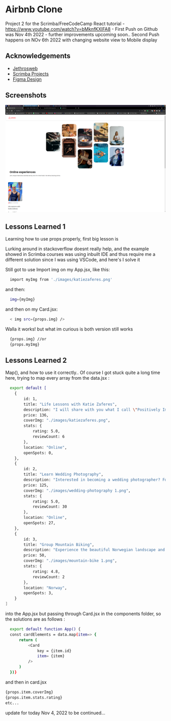 
#  Airbnb Clone


Project 2 for the Scrimba/FreeCodeCamp React tutorial - https://www.youtube.com/watch?v=bMknfKXIFA8 - 
First Push on Github was Nov 4th 2022 - further improvements upcoming soon..
Second Push happens on NOv 6th 2022 with changing website view to Mobile display



## Acknowledgements

 - [Jethrosweb](https://github.com/jethrosweb)
 - [Scrimba Projects](https://scrimba.com/learn/learnreact/project-map-experiences-data-into-components-co0704006bcf75aae48fb04c3)
 - [Figma Design](https://www.figma.com/file/i5ISaQlcL1orAfHRPxQJmu/Airbnb-Experiences-(Copy)?node-id=2%3A2)


## Screenshots

![App Screenshot](https://github.com/beauhelmi/Airbnb-experiences-clone/blob/main/public/images/airbnb1.png?raw=true)




## Lessons Learned 1

Learning how to use props properly, first big lesson is

Lurking around in stackoverflow doesnt really help, and the example showed in Scrimba courses was using inbuilt IDE and thus require me a different solution since I was using VSCode, and here's I solve it

Still got to use Import img on my App.jsx, like this:
```bash
  import myImg from './images/katiezaferes.png' 
```
and then:

```bash
  img={myImg} 
```

and then on my Card.jsx:

```bash
  < img src={props.img} />  
```

Walla it works! but what im curious is both version still works 

```bash
  {props.img} //or
  {props.myImg}
```

## Lessons Learned 2

Map(), and how to use it correctly..
Of course I got stuck quite a long time here, trying to map every array from the data.jsx :

```bash
  export default [
    {
        id: 1,
        title: "Life Lessons with Katie Zaferes",
        description: "I will share with you what I call \"Positively Impactful Moments of Disappointment.\" Throughout my career, many of my highest moments only came after setbacks and losses. But learning from those difficult moments is what gave me the ability to rise above them and reach my goals.",
        price: 136,
        coverImg: "./images/katiezaferes.png",
        stats: {
            rating: 5.0,
            reviewCount: 6
        },
        location: "Online",
        openSpots: 0,
    },
    {
        id: 2,
        title: "Learn Wedding Photography",
        description: "Interested in becoming a wedding photographer? For beginner and experienced photographers alike, join us in learning techniques required to leave the happy couple with memories that'll last a lifetime.",
        price: 125,
        coverImg: "./images/wedding-photography 1.png",
        stats: {
            rating: 5.0,
            reviewCount: 30
        },
        location: "Online",
        openSpots: 27,
    },
    {
        id: 3,
        title: "Group Mountain Biking",
        description: "Experience the beautiful Norwegian landscape and meet new friends all while conquering rugged terrain on your mountain bike. (Bike provided!)",
        price: 50,
        coverImg: "./images/mountain-bike 1.png",
        stats: {
            rating: 4.8,
            reviewCount: 2
        },
        location: "Norway",
        openSpots: 3,
    }
] 
```

into the App.jsx but passing through Card.jsx in the components folder, so the solutions are as follows :

```bash
  export default function App() {
  const cardElements = data.map(item=> {
      return (
          <Card 
              key = {item.id}
              item= {item}
          />
      )
  })}
```

and then in card.jsx

````bash
{props.item.coverImg}
{props.item.stats.rating}
etc...
````

update for today Nov 4, 2022
to be continued...